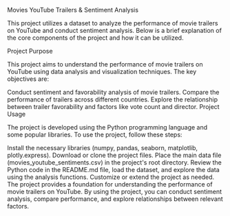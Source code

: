 Movies YouTube Trailers & Sentiment Analysis

This project utilizes a dataset to analyze the performance of movie trailers on YouTube and conduct sentiment analysis. Below is a brief explanation of the core components of the project and how it can be utilized.

Project Purpose

This project aims to understand the performance of movie trailers on YouTube using data analysis and visualization techniques. The key objectives are:

Conduct sentiment and favorability analysis of movie trailers.
Compare the performance of trailers across different countries.
Explore the relationship between trailer favorability and factors like vote count and director.
Project Usage

The project is developed using the Python programming language and some popular libraries. To use the project, follow these steps:

Install the necessary libraries (numpy, pandas, seaborn, matplotlib, plotly.express).
Download or clone the project files.
Place the main data file (movies_youtube_sentiments.csv) in the project's root directory.
Review the Python code in the README.md file, load the dataset, and explore the data using the analysis functions.
Customize or extend the project as needed.
The project provides a foundation for understanding the performance of movie trailers on YouTube. By using the project, you can conduct sentiment analysis, compare performance, and explore relationships between relevant factors.
